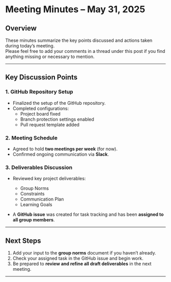 # Meeting Minutes – May 31, 2025

## Overview

These minutes summarize the key points discussed and actions taken during
today’s meeting.  
Please feel free to add your comments in a thread under this post if you find
anything missing or necessary to mention.

---

## Key Discussion Points

### **1. GitHub Repository Setup**

- Finalized the setup of the GitHub repository.
- Completed configurations:
  - Project board fixed  
  - Branch protection settings enabled  
  - Pull request template added  

### **2. Meeting Schedule**

- Agreed to hold **two meetings per week** (for now).  
- Confirmed ongoing communication via **Slack**.

### **3. Deliverables Discussion**

- Reviewed key project deliverables:
  - Group Norms  
  - Constraints  
  - Communication Plan  
  - Learning Goals  

- A **GitHub issue** was created for task tracking and has been **assigned to
  all group members**.

---

## Next Steps

1. Add your input to the **group norms** document if you haven’t already.
2. Check your assigned task in the GitHub issue and begin work.
3. Be prepared to **review and refine all draft deliverables** in the next
   meeting.

---
